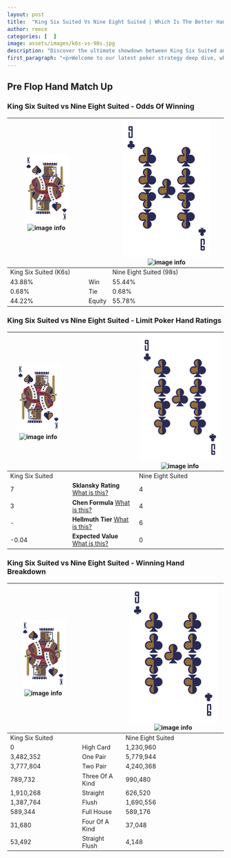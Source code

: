 ```yaml
---
layout: post
title:  "King Six Suited Vs Nine Eight Suited | Which Is The Better Hand In Poker? A Complete Guide"
author: reece
categories: [  ]
image: assets/images/k6s-vs-98s.jpg
description: "Discover the ultimate showdown between King Six Suited and Nine Eight Suited in poker! Uncover the odds, strategies, and scenarios where one hand triumphs over the other. Get ready to up your poker game with this thrilling analysis."
first_paragraph: "<p>Welcome to our latest poker strategy deep dive, where we're pitting two distinct hands against each other in a high-stakes showdown: King Six Suited vs Nine Eight Suited.</p><p>In the dynamic world of poker, every decision counts, and knowing which hand holds the upper hand is key to your success at the table.</p><p>In this article, we'll dissect these two hands, explore the scenarios where one dominates the other, and equip you with the knowledge to make strategic choices that can tip the odds in your favor.</p><p>Get ready to unravel the intriguing dynamics of these poker hands and elevate your game to new heights.</p>"
---
```




[comment]: # (sp0)

## Pre Flop Hand Match Up

<div class="table hand-ratings" markdown="1"> 



### King Six Suited vs Nine Eight Suited - Odds Of Winning


    
| ![image info](assets/images/hand1/K.png) ![image info](assets/images/hand1/6s.png) |  | ![image info](assets/images/hand2/9.png) ![image info](assets/images/hand2/8s.png) |
| -------- | -------- | -------- |
| King Six Suited (K6s) |  | Nine Eight Suited (98s) |
| 43.88% | Win | 55.44% |
| 0.68% | Tie | 0.68% |
| 44.22% | Equity | 55.78% |




[comment]: # (sp1)



### King Six Suited vs Nine Eight Suited - Limit Poker Hand Ratings


    
| ![image info](assets/images/hand1/K.png) ![image info](assets/images/hand1/6s.png) |  | ![image info](assets/images/hand2/9.png) ![image info](assets/images/hand2/8s.png) |
| -------- | -------- | -------- |
| King Six Suited |  | Nine Eight Suited |
| 7 | **Sklansky Rating** [What is this?](/sklansky-rating-explained) | 4 |
| 3 | **Chen Formula** [What is this?](/chen-formula-explained) | 4 |
| - | **Hellmuth Tier** [What is this?](/Hellmuth-tier-explained) | 6 |
| -0.04 | **Expected Value** [What is this?](/expected-value-explained) | 0 |




[comment]: # (sp2)



### King Six Suited vs Nine Eight Suited - Winning Hand Breakdown


    
| ![image info](assets/images/hand1/K.png) ![image info](assets/images/hand1/6s.png) |  | ![image info](assets/images/hand2/9.png) ![image info](assets/images/hand2/8s.png) |
| -------- | -------- | -------- |
| King Six Suited |  | Nine Eight Suited |
| 0 | High Card | 1,230,960 |
| 3,482,352 | One Pair | 5,779,944 |
| 3,777,804 | Two Pair | 4,240,368 |
| 789,732 | Three Of A Kind | 990,480 |
| 1,910,268 | Straight | 626,520 |
| 1,387,764 | Flush | 1,690,556 |
| 589,344 | Full House | 589,176 |
| 31,680 | Four Of A Kind | 37,048 |
| 53,492 | Straight Flush | 4,148 |




[comment]: # (sp3)



</div>

[comment]: # (sp4)



[comment]: # (sp5)

